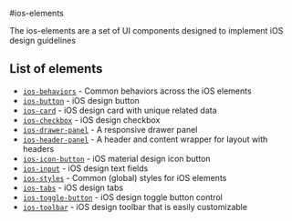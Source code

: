 #ios-elements

The ios-elements are a set of UI components designed to implement iOS design guidelines

## List of elements

* [`ios-behaviors`](https://github.com/KingofApp/ios-behaviors) - Common behaviors across the iOS elements
* [`ios-button`](https://github.com/KingofApp/ios-button) - iOS design button
* [`ios-card`](https://github.com/KingofApp/ios-card) - iOS design card with unique related data
* [`ios-checkbox`](https://github.com/KingofApp/ios-checkbox) - iOS design checkbox
* [`ios-drawer-panel`](https://github.com/KingofApp/ios-drawer-panel) - A responsive drawer panel
* [`ios-header-panel`](https://github.com/KingofApp/ios-header-panel) - A header and content wrapper for layout with headers
* [`ios-icon-button`](https://github.com/KingofApp/ios-icon-button) - iOS material design icon button
* [`ios-input`](https://github.com/KingofApp/ios-input) - iOS design text fields
* [`ios-styles`](https://github.com/KingofApp/ios-styles) - Common (global) styles for iOS elements
* [`ios-tabs`](https://github.com/KingofApp/ios-tabs) - iOS design tabs
* [`ios-toggle-button`](https://github.com/KingofApp/ios-toggle-button) - iOS design toggle button control
* [`ios-toolbar`](https://github.com/KingofApp/ios-toolbar) - iOS design toolbar that is easily customizable
